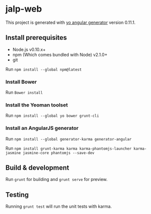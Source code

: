 # jalp-web

This project is generated with [yo angular generator](https://github.com/yeoman/generator-angular)
version 0.11.1.

## Install prerequisites
- Node.js v0.10.x+
- npm (Which comes bundled with Node) v2.1.0+
- git

Run `npm install --global npm@latest`

### Install Bower
Run `Bower install`

### Install the Yeoman toolset
Run `npm install --global yo bower grunt-cli`

### Install an AngularJS generator
Run `npm install --global generator-karma generator-angular`

Run `npm install grunt-karma karma karma-phantomjs-launcher karma-jasmine jasmine-core phantomjs --save-dev`

## Build & development

Run `grunt` for building and `grunt serve` for preview.

## Testing

Running `grunt test` will run the unit tests with karma.
